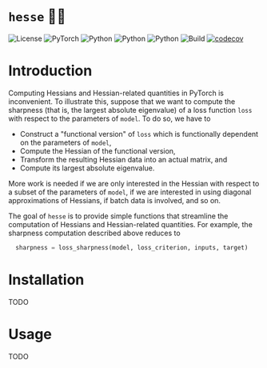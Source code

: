 # `hesse` 🧘‍♂️

![License](https://img.shields.io/badge/license-MIT-blue)
![PyTorch](https://img.shields.io/badge/PyTorch-%23EE4C2C.svg?logo=PyTorch&logoColor=white)
![Python](https://img.shields.io/badge/python-3.9-blue.svg)
![Python](https://img.shields.io/badge/python-3.10-blue.svg)
![Python](https://img.shields.io/badge/python-3.11-blue.svg)
![Build](https://github.com/dscamiss/hesse/actions/workflows/python-package.yml/badge.svg)
[![codecov](https://codecov.io/gh/dscamiss/hesse/graph/badge.svg?token=Z3CGGZJ70B)](https://codecov.io/gh/dscamiss/hesse)

# Introduction

Computing Hessians and Hessian-related quantities in PyTorch is inconvenient.  To illustrate this,
suppose that we want to compute the sharpness (that is, the largest absolute eigenvalue) of a loss function `loss` with 
respect to the parameters of `model`.  To do so, we have to 

* Construct a "functional version" of `loss` which is functionally dependent on the parameters of `model`, 
* Compute the Hessian of the functional version,
* Transform the resulting Hessian data into an actual matrix, and
* Compute its largest absolute eigenvalue.

More work is needed if we are only interested in the Hessian with respect to a subset of the parameters of `model`, 
if we are interested in using diagonal approximations of Hessians, if batch data is involved, and so on.

The goal of `hesse` is to provide simple functions that streamline the computation of Hessians and Hessian-related 
quantities.  For example, the sharpness computation described above reduces to

```python
  sharpness = loss_sharpness(model, loss_criterion, inputs, target)
```

# Installation

TODO

# Usage

TODO
